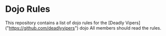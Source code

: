 Dojo Rules
==========

This repository contains a list of dojo rules for the [Deadly Vipers] ("https://github.com/deadlyvipers") dojo
All members should read the rules.

